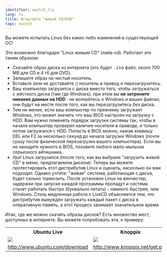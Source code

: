 ```yaml
---
identifier: switch_try
lang: ru
title: Испытайте "живой CD/DVD"
tags: switch
---
```


Вы можете испытать Linux без каких-либо изменений в существующей ОС!

Это возможно благодаря "Linux живым CD" (лайв-cd). Работает это таким образом:

<ul>

<li>Скачайте образ диска из интернета (это будет <tt>.iso</tt> 
файл, около 700 MB для CD и 4 гб для DVD). </li>

<li>Запишите образ на чистый носитель.</li>

<li>Вставьте (или не доставайте ;) носитель в привод и перезагрузитесь.</li>

<li>Ваш компьютер загрузится с диска вместо того, чтобы загружаться с жёсткого
диска (там где Windows), при этом вы <b>не затроните никаких данных на HDD</b> : 
не волнуйтесь о Windows и ваших файлах, они будут на месте после того, как
вы перезагрузитесь без диска. </li>

<li>Тем не менее, если ваш компьютер по прежнему загружает Windows, 
это может значить что ваш BIOS настроен на загрузку с HDD. Вам нужно
поменять порядок загрузки системы так, чтобы в начале компьютер проверял
наличие носителя в приводе, и только потом загружался с HDD. Попасть
в BIOS можно, нажав клавишу DEL или F2 за несколько секунд до начала 
загрузки Windows (почти сразу после физической перезагрузки вашего компьютера).
Если вы не находите нужного в BIOS, позовите любого мало-мальски серьезного
айтишника.</li>

<li>Ура! Linux загрузился (после того, как вы выбрали "загрузить живой CD" в
меню, предлагаемом диском). Теперь вы можете протестировать этот дистрибутив
Linux и оценить, насколько он вам подходит. Однако учтите: "живая" система, 
работающая с диска, будет сильно тормозить. После установки Linux на винчестер,
задержки при запуске каждой программы пропадут и система станет работать быстро
(буквально летать) - намного быстрее, чем Windows. Столь медленная работа с LiveCD
объясняется тем, что дистрибутив вынужден загружать каждый пакет с диска в оперативную
память, а этот процесс занимает значительное время. 
</li>

</ul>

Итак, где же можно скачать образы дисков? Есть множество мест, доступных в 
интернете. Вы можете попробовать эти, к примеру:

<table cols="2">
<tr>
<th>Ubuntu Live</th>
<th>Knoppix</th>
</tr>

<tr>
<td><a href="/img/ubuntu.png"><img src="/img/ubuntu_thumbnail.png" /></a></td>
<td><a href="/img/knoppix.png"><img src="/img/knoppix_thumbnail.png" /></a></td>
</tr>

<tr>
<td><a 
href="http://www.ubuntu.com/download">http://www.ubuntu.com/download</a></td>
<td><a 
href="http://www.knoppix.net/get.php">http://www.knoppix.net/get.php</a></td>
</tr>

</table>

